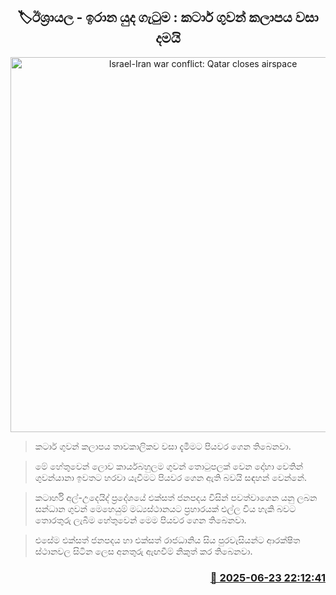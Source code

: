 <p align='center'><b><h2 align='center' title='Israel-Iran war conflict: Qatar closes airspace'>🏷ඊශ්‍රායල - ඉරාන යුද ගැටුම : කටාර් ගුවන් කලාපය වසා දමයි</h2></b></p>
<p align='center'><img src='https://helakuru.sgp1.cdn.digitaloceanspaces.com/esana/images/lib/doha.jpg' width='600' alt='Israel-Iran war conflict: Qatar closes airspace'></p>

> කටාර් ගුවන් කලාපය තාවකාලිකව වසා දැමීමට පියවර ගෙන තිබෙනවා.

> මේ හේතුවෙන් ලොව කාර්යබහුලම ගුවන් තොටුපලක් වෙන දෝහා වෙතින් ගුවන්යානා ඉවතට හරවා යැවීමට පියවර ගෙන ඇති බවයි සඳහන් වෙන්නේ.

> කටාර්හි අල්-උදෙයිද් ප්‍රදේශයේ එක්සත් ජනපදය විසින් පවත්වාගෙන යනු ලබන සන්ධාන ගුවන් මෙහෙයුම් මධ්‍යස්ථානයට ප්‍රහාරයක් එල්ල විය හැකි බවට තොරතුරු ලැ‍බීම හේතුවෙන් මෙම පියවර ගෙන තිබෙනවා.

> එසේම එක්සත් ජනපදය හා එක්සත් රාජධානිය සිය පුරවැසියන්ට ආරක්ෂිත ස්ථානවල සිටින ලෙස අනතුරු ඇඟවීම් නිකුත් කර තිබෙනවා.



<h3 align='right'><a href='https://www.helakuru.lk/esana/p/111274/'>📅 2025-06-23 22:12:41</a></h3>
